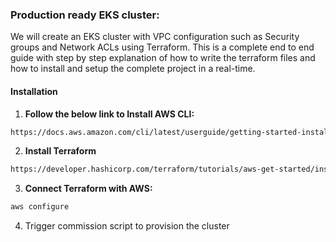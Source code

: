 ### Production ready EKS cluster:

We will create an EKS cluster with VPC configuration such as Security groups and Network ACLs using Terraform. This is a complete end to end guide with step by step explanation of how to write the terraform files and how to install and setup the complete project in a real-time.

#### Installation 

1. **Follow the below link to Install AWS CLI:**
```bash
https://docs.aws.amazon.com/cli/latest/userguide/getting-started-install.html
```

2. **Install Terraform**

```bash
https://developer.hashicorp.com/terraform/tutorials/aws-get-started/install-cli
```

3. **Connect Terraform with AWS:**

```bash
aws configure
```

4. Trigger commission script to provision the cluster
